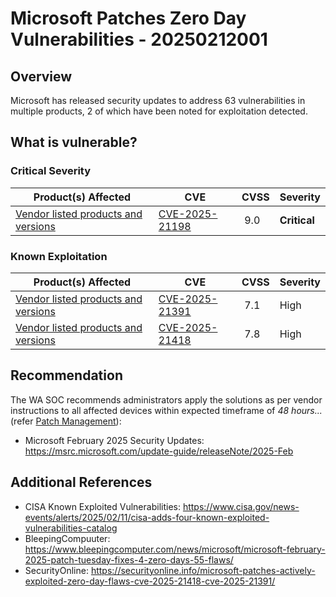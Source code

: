# Microsoft Patches Zero Day Vulnerabilities - 20250212001

## Overview

Microsoft has released security updates to address 63 vulnerabilities in multiple products, 2 of which have been noted for exploitation detected.

## What is vulnerable?

### Critical Severity

| Product(s) Affected | CVE | CVSS | Severity |
| ------------------- | --- | ---- | -------- |
| [Vendor listed products and versions](https://msrc.microsoft.com/update-guide/vulnerability/CVE-2025-21198)  | [CVE-2025-21198](https://nvd.nist.gov/vuln/detail/CVE-2025-21198) |  9.0 | **Critical** |


### Known Exploitation

| Product(s) Affected | CVE | CVSS | Severity |
| ------------------- | --- | ---- | -------- |
| [Vendor listed products and versions](https://msrc.microsoft.com/update-guide/vulnerability/CVE-2025-21391) | [CVE-2025-21391](https://nvd.nist.gov/vuln/detail/CVE-2025-21391) |  7.1 | High |
| [Vendor listed products and versions](https://msrc.microsoft.com/update-guide/vulnerability/CVE-2025-21418) | [CVE-2025-21418](https://nvd.nist.gov/vuln/detail/CVE-2025-21418) |  7.8 | High |

## Recommendation

The WA SOC recommends administrators apply the solutions as per vendor instructions to all affected devices within expected timeframe of *48 hours...* (refer [Patch Management](../guidelines/patch-management.md)):

- Microsoft February 2025 Security Updates: <https://msrc.microsoft.com/update-guide/releaseNote/2025-Feb>

## Additional References

- CISA Known Exploited Vulnerabilities: <https://www.cisa.gov/news-events/alerts/2025/02/11/cisa-adds-four-known-exploited-vulnerabilities-catalog>
- BleepingCompuuter: <https://www.bleepingcomputer.com/news/microsoft/microsoft-february-2025-patch-tuesday-fixes-4-zero-days-55-flaws/>
- SecurityOnline: <https://securityonline.info/microsoft-patches-actively-exploited-zero-day-flaws-cve-2025-21418-cve-2025-21391/>
